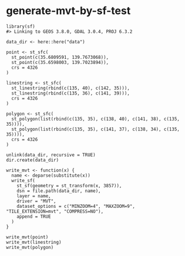 
<!-- README.md is generated from README.Rmd. Please edit that file -->

generate-mvt-by-sf-test
=======================

    library(sf)
    #> Linking to GEOS 3.8.0, GDAL 3.0.4, PROJ 6.3.2

    data_dir <- here::here("data")

    point <- st_sfc(
      st_point(c(35.6809591, 139.7673068)),
      st_point(c(35.6598003, 139.7023894)),
      crs = 4326
    )

    linestring <- st_sfc(
      st_linestring(rbind(c(135, 40), c(142, 35))),
      st_linestring(rbind(c(135, 36), c(141, 39))),
      crs = 4326
    )

    polygon <- st_sfc(
      st_polygon(list(rbind(c(135, 35), c(138, 40), c(141, 38), c(135, 35)))),
      st_polygon(list(rbind(c(135, 35), c(141, 37), c(138, 34), c(135, 35)))),
      crs = 4326
    )

    unlink(data_dir, recursive = TRUE)
    dir.create(data_dir)

    write_mvt <- function(x) {
      name <- deparse(substitute(x))
      write_sf(
        st_sf(geometry = st_transform(x, 3857)),
        dsn = file.path(data_dir, name),
        layer = name,
        driver = "MVT",
        dataset_options = c("MINZOOM=4", "MAXZOOM=9", "TILE_EXTENSION=mvt", "COMPRESS=NO"),
        append = TRUE
      )
    }

    write_mvt(point)
    write_mvt(linestring)
    write_mvt(polygon)
